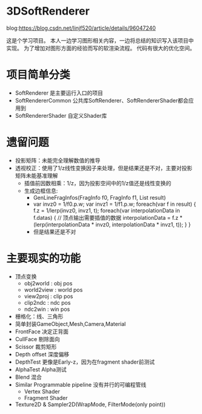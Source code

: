 # 3DSoftRenderer

blog:https://blog.csdn.net/linjf520/article/details/96047240

这是个学习项目。
本人一边学习图形相关内容，一边将总结的知识写入该项目中实现。
为了增加对图形方面的经验而写的软渲染流程。
代码有很大的优化空间。

# 项目简单分类
- SoftRenderer 是主要运行入口的项目
- SoftRendererCommon 公共库SoftRenderer、SoftRendererShader都会应用到
- SoftRendererShader 自定义Shader库

# 遗留问题
- 投影矩阵：未能完全理解数值的推导
- 透视校正：使用了1/z线性变换因子来处理，但是结果还是不对，主要对投影矩阵未能基准理解
  - 插值前因数相乘：1/z，因为投影空间中的1/z值还是线性变换的
  - 生成边框信息:
    - GenLineFragInfos(FragInfo f0, FragInfo f1, List<FragInfo> result)
    - 
      var invz0 = 1/f0.p.w;
      var invz1 = 1/f1.p.w;
      foreach(var f in result) {
        f.z = 1/lerp(invz0, invz1, t);
        foreach(var interpolationData in f.datas) {
          // 顶点输出需要插值的数据
          interpolationData = f.z * (lerp(interpolationData * invz0, interpolationData * invz1, t));
        }
      }
    - 但是结果还是不对

# 主要现实的功能
- 顶点变换
  - obj2world : obj pos
  - world2view : world pos
  - view2proj : clip pos
  - clip2ndc : ndc pos
  - ndc2win : win pos
- 栅格化：线、三角形
- 简单封装GameObject,Mesh,Camera,Material
- FrontFace 决定正背面
- CullFace 剔除面向
- Scissor 裁剪矩形
- Depth offset 深度偏移
- DepthTest 更像是Early-z，因为在fragment shader前测试
- AlphaTest Alpha测试
- Blend 混合
- Similar Programmable pipeline 没有并行的可编程管线
  - Vertex Shader
  - Fragment Shader
- Texture2D & Sampler2D(WrapMode, FilterMode(only point))
